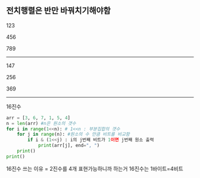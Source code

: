 ## 전치행렬은 반만 바꿔치기해야함

123

456

789

-----

147

256

369

----

16진수

```python
arr = [3, 6, 7, 1, 5, 4]
n = len(arr) #n은 원소의 갯수
for i in range(1<<n): # 1<<n : 부분집합의 갯수
    for j in range(n): #원소의 수 만큼 비트를 비교함
    	if i & (1<<j) : i의 j번째 비트가 1이면 j번째 원소 출력
            print(arr[j], end=", ")
    print()
print()
```



16진수 쓰는 이유 = 2진수를 4개 표현가능하니까 하는거 16진수는 1바이트=4비트





